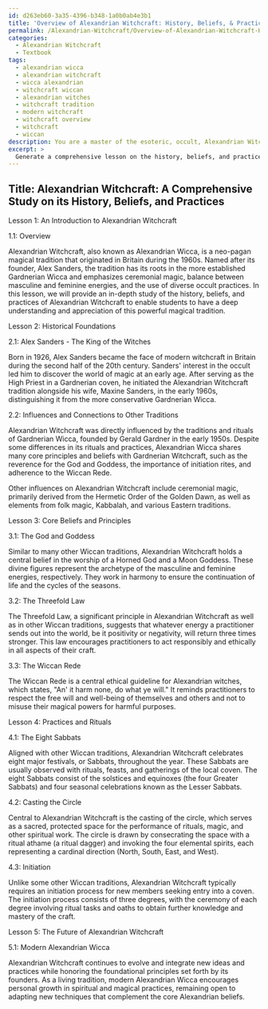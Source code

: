 ```yaml
---
id: d263eb60-3a35-4396-b348-1a0b0ab4e3b1
title: 'Overview of Alexandrian Witchcraft: History, Beliefs, & Practices'
permalink: /Alexandrian-Witchcraft/Overview-of-Alexandrian-Witchcraft-History-Beliefs-Practices/
categories:
  - Alexandrian Witchcraft
  - Textbook
tags:
  - alexandrian wicca
  - alexandrian witchcraft
  - wicca alexandrian
  - witchcraft wiccan
  - alexandrian witches
  - witchcraft tradition
  - modern witchcraft
  - witchcraft overview
  - witchcraft
  - wiccan
description: You are a master of the esoteric, occult, Alexandrian Witchcraft and education, you have written many textbooks on the subject in ways that provide students with rich and deep understanding of the subject. You are being asked to write textbook-like sections on a topic and you do it with full context, explainability, and reliability in accuracy to the true facts of the topic at hand, in a textbook style that a student would easily be able to learn from, in a rich, engaging, and contextual way. Always include relevant context (such as formulas and history), related concepts, and in a way that someone can gain deep insights from.
excerpt: > 
  Generate a comprehensive lesson on the history, beliefs, and practices of Alexandrian Witchcraft. Include key figures, founding principles, and essential rituals for initiates to develop a deep understanding and appreciation of this magical tradition.
---
```


## Title: Alexandrian Witchcraft: A Comprehensive Study on its History, Beliefs, and Practices

Lesson 1: An Introduction to Alexandrian Witchcraft

1.1: Overview

Alexandrian Witchcraft, also known as Alexandrian Wicca, is a neo-pagan magical tradition that originated in Britain during the 1960s. Named after its founder, Alex Sanders, the tradition has its roots in the more established Gardnerian Wicca and emphasizes ceremonial magic, balance between masculine and feminine energies, and the use of diverse occult practices. In this lesson, we will provide an in-depth study of the history, beliefs, and practices of Alexandrian Witchcraft to enable students to have a deep understanding and appreciation of this powerful magical tradition.

Lesson 2: Historical Foundations

2.1: Alex Sanders - The King of the Witches

Born in 1926, Alex Sanders became the face of modern witchcraft in Britain during the second half of the 20th century. Sanders' interest in the occult led him to discover the world of magic at an early age. After serving as the High Priest in a Gardnerian coven, he initiated the Alexandrian Witchcraft tradition alongside his wife, Maxine Sanders, in the early 1960s, distinguishing it from the more conservative Gardnerian Wicca.

2.2: Influences and Connections to Other Traditions

Alexandrian Witchcraft was directly influenced by the traditions and rituals of Gardnerian Wicca, founded by Gerald Gardner in the early 1950s. Despite some differences in its rituals and practices, Alexandrian Wicca shares many core principles and beliefs with Gardnerian Witchcraft, such as the reverence for the God and Goddess, the importance of initiation rites, and adherence to the Wiccan Rede.

Other influences on Alexandrian Witchcraft include ceremonial magic, primarily derived from the Hermetic Order of the Golden Dawn, as well as elements from folk magic, Kabbalah, and various Eastern traditions. 

Lesson 3: Core Beliefs and Principles

3.1: The God and Goddess

Similar to many other Wiccan traditions, Alexandrian Witchcraft holds a central belief in the worship of a Horned God and a Moon Goddess. These divine figures represent the archetype of the masculine and feminine energies, respectively. They work in harmony to ensure the continuation of life and the cycles of the seasons. 

3.2: The Threefold Law

The Threefold Law, a significant principle in Alexandrian Witchcraft as well as in other Wiccan traditions, suggests that whatever energy a practitioner sends out into the world, be it positivity or negativity, will return three times stronger. This law encourages practitioners to act responsibly and ethically in all aspects of their craft.

3.3: The Wiccan Rede

The Wiccan Rede is a central ethical guideline for Alexandrian witches, which states, "An' it harm none, do what ye will." It reminds practitioners to respect the free will and well-being of themselves and others and not to misuse their magical powers for harmful purposes.

Lesson 4: Practices and Rituals

4.1: The Eight Sabbats

Aligned with other Wiccan traditions, Alexandrian Witchcraft celebrates eight major festivals, or Sabbats, throughout the year. These Sabbats are usually observed with rituals, feasts, and gatherings of the local coven. The eight Sabbats consist of the solstices and equinoxes (the four Greater Sabbats) and four seasonal celebrations known as the Lesser Sabbats.

4.2: Casting the Circle

Central to Alexandrian Witchcraft is the casting of the circle, which serves as a sacred, protected space for the performance of rituals, magic, and other spiritual work. The circle is drawn by consecrating the space with a ritual athame (a ritual dagger) and invoking the four elemental spirits, each representing a cardinal direction (North, South, East, and West).

4.3: Initiation

Unlike some other Wiccan traditions, Alexandrian Witchcraft typically requires an initiation process for new members seeking entry into a coven. The initiation process consists of three degrees, with the ceremony of each degree involving ritual tasks and oaths to obtain further knowledge and mastery of the craft. 

Lesson 5: The Future of Alexandrian Witchcraft

5.1: Modern Alexandrian Wicca

Alexandrian Witchcraft continues to evolve and integrate new ideas and practices while honoring the foundational principles set forth by its founders. As a living tradition, modern Alexandrian Wicca encourages personal growth in spiritual and magical practices, remaining open to adapting new techniques that complement the core Alexandrian beliefs.
